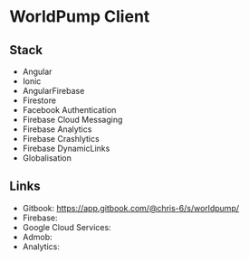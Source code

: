 # WorldPump Client
## Stack
- Angular
- Ionic
- AngularFirebase
- Firestore
- Facebook Authentication
- Firebase Cloud Messaging
- Firebase Analytics
- Firebase Crashlytics
- Firebase DynamicLinks
- Globalisation

## Links
- Gitbook: https://app.gitbook.com/@chris-6/s/worldpump/
- Firebase:
- Google Cloud Services:
- Admob:
- Analytics:
